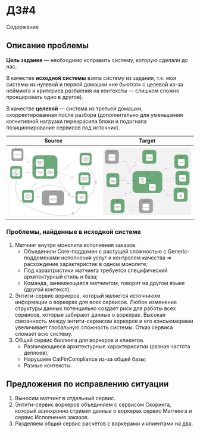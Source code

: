 # ДЗ#4

Содержание

## Описание проблемы

**Цель задания** — необходимо исправить систему, которую сделали до нас.

В качестве **исходной системы** взяла систему из задания, т.к. мои системы из нулевой и первой домашки «не бьются»
с целевой из-за нейминга и критериев разбиения на контексты — слишком сложно проецировать одно в другое).

В качестве **целевой** — система из третьей домашки, скорректированная после разбора
(дополнительно для уменьшения когнитивной нагрузки перекрасила блоки и подогнала позиционирование сервисов под источник).

| Source                                                                                            | Target                                                                                            |
|---------------------------------------------------------------------------------------------------|---------------------------------------------------------------------------------------------------|
| ![Source](https://github.com/foxy-eyed/mcf-project/blob/hw-4/homework-4/img/source_structure.jpg) | ![Target](https://github.com/foxy-eyed/mcf-project/blob/hw-4/homework-4/img/target_structure.jpg) |

### Проблемы, найденные в исходной системе

1. Матчинг внутри монолита исполнения заказов.
   - Объединили Core-поддомен с растущей сложностью с Generic-поддоменами исполнения услуг и 
контролем качества => расхождение характеристик в одном монолите;
   - Под характристики матчинга требуется специфический архитектурный стиль и база;
   - Команда, занимающаяся матчингом, говорит на другом языке (другой контекст);
2. Энтити-сервис воркеров, который является источником информации о воркерах для всех сервисов.
Любое изменение структуры данных потенцильно создает риск для работы всех сервисов, которые забирают данные о воркерах.
Высокая связанность между энтити-сервисом воркеров и его консьюмерами увеличивает глобальную сложность системы.
Отказ сервиса сломает всю систему.
3. Общий сервис биллинга для воркеров и клиентов.
   - Различающиеся архитектурные характериситки (разная частота деплоев);
   - Нарушаем CatFinCompliance из-за общей базы;
   - Разные контексты.

## Предложения по исправлению ситуации

1. Выносим матчинг в отдельный сервис.
2. Энтити-сервис воркеров объединяем с сервисом Скоринга, который асинхронно стримит данные о воркерах сервис Матчинга
и сервис Исполнения заказов.
3. Разделяем общий сервис расчётов с воркерами и клиентами на два.

